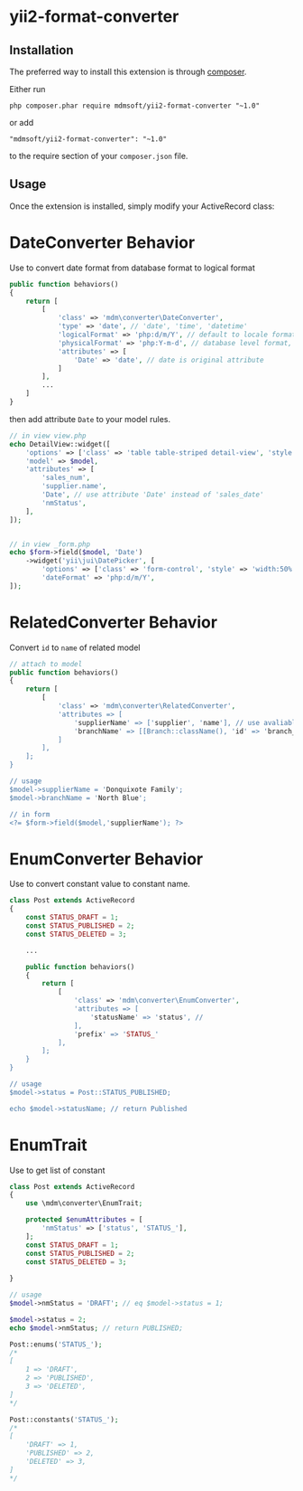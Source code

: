 yii2-format-converter
=====================
Installation
------------

The preferred way to install this extension is through [composer](http://getcomposer.org/download/).

Either run

```
php composer.phar require mdmsoft/yii2-format-converter "~1.0"
```

or add

```
"mdmsoft/yii2-format-converter": "~1.0"
```

to the require section of your `composer.json` file.


Usage
-----

Once the extension is installed, simply modify your ActiveRecord class:

# DateConverter Behavior
Use to convert date format from database format to logical format

```php
public function behaviors()
{
    return [
        [
            'class' => 'mdm\converter\DateConverter',
            'type' => 'date', // 'date', 'time', 'datetime'
            'logicalFormat' => 'php:d/m/Y', // default to locale format
            'physicalFormat' => 'php:Y-m-d', // database level format, default to 'Y-m-d'
            'attributes' => [
                'Date' => 'date', // date is original attribute
            ]
        ],
        ...
    ]
}
```

then add attribute `Date` to your model rules.

```php
// in view view.php
echo DetailView::widget([
	'options' => ['class' => 'table table-striped detail-view', 'style' => 'padding:0px;'],
	'model' => $model,
	'attributes' => [
		'sales_num',
		'supplier.name',
		'Date', // use attribute 'Date' instead of 'sales_date'
		'nmStatus',
	],
]);


// in view _form.php 
echo $form->field($model, 'Date')
	->widget('yii\jui\DatePicker', [
		'options' => ['class' => 'form-control', 'style' => 'width:50%'],
		'dateFormat' => 'php:d/m/Y', 
]);
```

# RelatedConverter Behavior

Convert `id` to `name` of related model

```php
// attach to model
public function behaviors()
{
    return [
        [
            'class' => 'mdm\converter\RelatedConverter',
            'attributes => [
                'supplierName' => ['supplier', 'name'], // use avaliable relation
                'branchName' => [[Branch::className(), 'id' => 'branch_id'], 'name'], // use classname
            ]
        ],
    ];
}

// usage
$model->supplierName = 'Donquixote Family';
$model->branchName = 'North Blue';

// in form
<?= $form->field($model,'supplierName'); ?>

```

# EnumConverter Behavior

Use to convert constant value to constant name.

```php
class Post extends ActiveRecord
{
    const STATUS_DRAFT = 1;
    const STATUS_PUBLISHED = 2;
    const STATUS_DELETED = 3;

    ...

    public function behaviors()
    {
        return [
            [
                'class' => 'mdm\converter\EnumConverter',
                'attributes => [
                    'statusName' => 'status', // 
                ],
                'prefix' => 'STATUS_'
            ],
        ];
    }
}

// usage
$model->status = Post::STATUS_PUBLISHED;

echo $model->statusName; // return Published
```

# EnumTrait

Use to get list of constant

```php
class Post extends ActiveRecord
{
    use \mdm\converter\EnumTrait;

    protected $enumAttributes = [
        'nmStatus' => ['status', 'STATUS_'],
    ];
    const STATUS_DRAFT = 1;
    const STATUS_PUBLISHED = 2;
    const STATUS_DELETED = 3;
    
}

// usage
$model->nmStatus = 'DRAFT'; // eq $model->status = 1;

$model->status = 2;
echo $model->nmStatus; // return PUBLISHED;

Post::enums('STATUS_');
/*
[
    1 => 'DRAFT',
    2 => 'PUBLISHED',
    3 => 'DELETED',
]
*/ 

Post::constants('STATUS_');
/*
[
    'DRAFT' => 1,
    'PUBLISHED' => 2,
    'DELETED' => 3,
]
*/ 

```